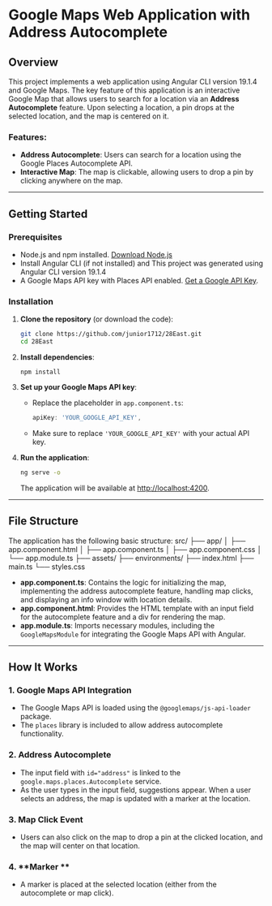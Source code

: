 # Google Maps Web Application with Address Autocomplete

## Overview
This project implements a web application using Angular CLI version 19.1.4 and Google Maps. The key feature of this application is an interactive Google Map that allows users to search for a location via an **Address Autocomplete** feature. Upon selecting a location, a pin drops at the selected location, and the map is centered on it.

### Features:
- **Address Autocomplete**: Users can search for a location using the Google Places Autocomplete API.
- **Interactive Map**: The map is clickable, allowing users to drop a pin by clicking anywhere on the map.


---

## Getting Started

### Prerequisites
- Node.js and npm installed. [Download Node.js](https://nodejs.org/)
- Install Angular CLI (if not installed) and This project was generated using Angular CLI version 19.1.4
- A Google Maps API key with Places API enabled. [Get a Google API Key](https://developers.google.com/maps/gmp-get-started).

### Installation

1. **Clone the repository** (or download the code):
    ```bash
   git clone https://github.com/junior1712/28East.git
    cd 28East
    ```

2. **Install dependencies**:
    ```run
    npm install
    ```
  
    

4. **Set up your Google Maps API key**:
   - Replace the placeholder in `app.component.ts`:
     ```typescript
     apiKey: 'YOUR_GOOGLE_API_KEY',
     ```
   - Make sure to replace `'YOUR_GOOGLE_API_KEY'` with your actual API key.

5. **Run the application**:
    ```bash
    ng serve -o
    ```
    The application will be available at [http://localhost:4200](http://localhost:4200).

---

## File Structure

The application has the following basic structure:
src/ ├── app/ │ ├── app.component.html │ ├── app.component.ts │ ├── app.component.css │ └── app.module.ts ├── assets/ ├── environments/ ├── index.html ├── main.ts └── styles.css

- **app.component.ts**: Contains the logic for initializing the map, implementing the address autocomplete feature, handling map clicks, and displaying an info window with location details.
- **app.component.html**: Provides the HTML template with an input field for the autocomplete feature and a div for rendering the map.
- **app.module.ts**: Imports necessary modules, including the `GoogleMapsModule` for integrating the Google Maps API with Angular.

---

## How It Works

### 1. **Google Maps API Integration**
- The Google Maps API is loaded using the `@googlemaps/js-api-loader` package.
- The `places` library is included to allow address autocomplete functionality.

### 2. **Address Autocomplete**
- The input field with `id="address"` is linked to the `google.maps.places.Autocomplete` service.
- As the user types in the input field, suggestions appear. When a user selects an address, the map is updated with a marker at the location.

### 3. **Map Click Event**
- Users can also click on the map to drop a pin at the clicked location, and the map will center on that location.
  
### 4. **Marker **
- A marker is placed at the selected location (either from the autocomplete or map click).




